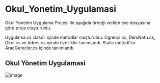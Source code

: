 # Okul_Yonetim_Uygulamasi
Okul Yonetim Uygulama Projesi ile aşağıda örneği verilen exe dosyasına göre proje oluşturuldu. 

Uygulama.cs class'ı içinde metodlar oluşturuldu.  Ogrenci.cs, DersNotu.cs, Okul.cs ve Adres.cs içinde özellikler tanımlandı. Static metodl'lar AracGerecler.cs içinde tanımlandı. 

## Okul Yönetim Uygulamasi  

![image](https://user-images.githubusercontent.com/90576291/165270675-dc6b0086-34d3-4bd2-991f-fc825fffbabe.png)


